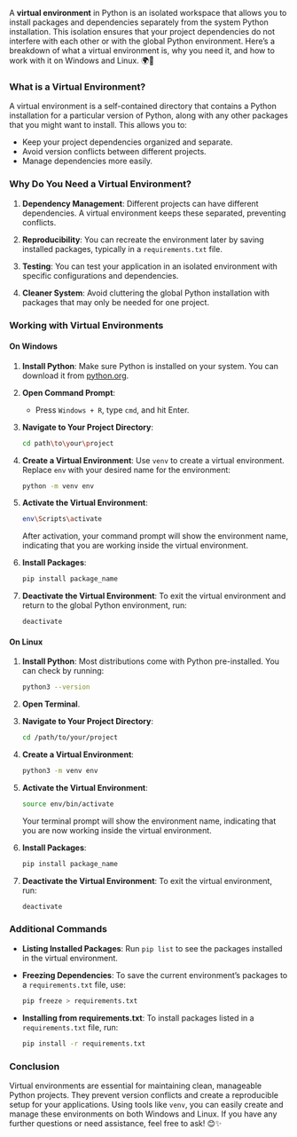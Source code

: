 A **virtual environment** in Python is an isolated workspace that allows you to install packages and dependencies separately from the system Python installation. This isolation ensures that your project dependencies do not interfere with each other or with the global Python environment. Here’s a breakdown of what a virtual environment is, why you need it, and how to work with it on Windows and Linux. 🌍🐍

### What is a Virtual Environment?

A virtual environment is a self-contained directory that contains a Python installation for a particular version of Python, along with any other packages that you might want to install. This allows you to:

- Keep your project dependencies organized and separate.
- Avoid version conflicts between different projects.
- Manage dependencies more easily.

### Why Do You Need a Virtual Environment?

1. **Dependency Management**: Different projects can have different dependencies. A virtual environment keeps these separated, preventing conflicts.

2. **Reproducibility**: You can recreate the environment later by saving installed packages, typically in a `requirements.txt` file.

3. **Testing**: You can test your application in an isolated environment with specific configurations and dependencies.

4. **Cleaner System**: Avoid cluttering the global Python installation with packages that may only be needed for one project.

### Working with Virtual Environments

#### On Windows

1. **Install Python**: Make sure Python is installed on your system. You can download it from [python.org](https://www.python.org/).

2. **Open Command Prompt**:
   - Press `Windows + R`, type `cmd`, and hit Enter.

3. **Navigate to Your Project Directory**:
   ```bash
   cd path\to\your\project
   ```

4. **Create a Virtual Environment**:
   Use `venv` to create a virtual environment. Replace `env` with your desired name for the environment:
   ```bash
   python -m venv env
   ```

5. **Activate the Virtual Environment**:
   ```bash
   env\Scripts\activate
   ```
   After activation, your command prompt will show the environment name, indicating that you are working inside the virtual environment.

6. **Install Packages**:
   ```bash
   pip install package_name
   ```

7. **Deactivate the Virtual Environment**:
   To exit the virtual environment and return to the global Python environment, run:
   ```bash
   deactivate
   ```

#### On Linux

1. **Install Python**: Most distributions come with Python pre-installed. You can check by running:
   ```bash
   python3 --version
   ```

2. **Open Terminal**.

3. **Navigate to Your Project Directory**:
   ```bash
   cd /path/to/your/project
   ```

4. **Create a Virtual Environment**:
   ```bash
   python3 -m venv env
   ```

5. **Activate the Virtual Environment**:
   ```bash
   source env/bin/activate
   ```
   Your terminal prompt will show the environment name, indicating that you are now working inside the virtual environment.

6. **Install Packages**:
   ```bash
   pip install package_name
   ```

7. **Deactivate the Virtual Environment**:
   To exit the virtual environment, run:
   ```bash
   deactivate
   ```

### Additional Commands

- **Listing Installed Packages**:
   Run `pip list` to see the packages installed in the virtual environment.

- **Freezing Dependencies**:
   To save the current environment’s packages to a `requirements.txt` file, use:
   ```bash
   pip freeze > requirements.txt
   ```

- **Installing from requirements.txt**:
   To install packages listed in a `requirements.txt` file, run:
   ```bash
   pip install -r requirements.txt
   ```

### Conclusion

Virtual environments are essential for maintaining clean, manageable Python projects. They prevent version conflicts and create a reproducible setup for your applications. Using tools like `venv`, you can easily create and manage these environments on both Windows and Linux. If you have any further questions or need assistance, feel free to ask! 😊✨
